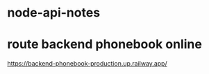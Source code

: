# node-api-notes

# route backend phonebook online
https://backend-phonebook-production.up.railway.app/
